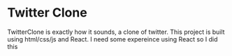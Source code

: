 # Twitter Clone

TwitterClone is exactly how it sounds, a clone of twitter. This project is built using html/css/js and React. I need some expereince using React so I did this




